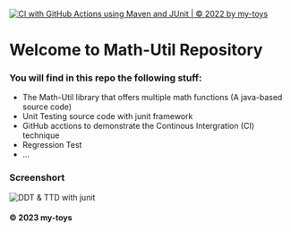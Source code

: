 [![CI with GitHub Actions using Maven and JUnit | © 2022 by my-toys](https://github.com/my-toys/mathunit-junit5/actions/workflows/ci-with-maven.yml/badge.svg)](https://github.com/my-toys/mathunit-junit5/actions/workflows/ci-with-maven.yml)

# Welcome to Math-Util Repository
### You will find in this repo the following stuff:

* The Math-Util library that offers multiple math functions (A java-based source code)
* Unit Testing source code with junit framework
* GitHub acctions to demonstrate the Continous Intergration (CI) technique
* Regression Test
* ...


### Screenshort

![DDT & TTD with junit](https://github.com/my-toys/math-util/blob/main/images/test-case-with-maven.png)

#### © 2023 my-toys
